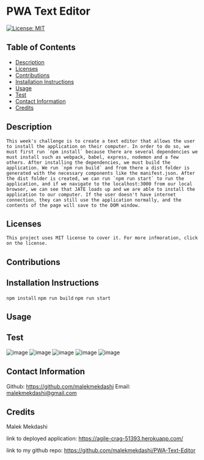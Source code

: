# PWA Text Editor

  [![License: MIT](https://img.shields.io/badge/License-MIT-yellow.svg)](https://opensource.org/licenses/MIT)
  
  ## Table of Contents
  * [Description](#description)
  * [Licenses](#licenses)
  * [Contributions](#contributions)
  * [Installation Instructions](#installation)
  * [Usage](#usage)
  * [Test](#test)
  * [Contact Information](#Contact-Information)
  * [Credits](#credits)
  
  ## Description
    This week's challenge is to create a text editor that allows the user to install the application on their computer. In order to do so, we must first run `npm install` because there are several dependencies we must install such as webpack, babel, express, nodemon and a few others. After installing the dependencies, we must build the application. We run `npm run build` and from there a dist folder is generated with the necessary components like the manifest.json. After the dist folder is created, we can run `npm run start` to run the application, and if we navigate to the localhost:3000 from our local browser, we can see that JATE loads up and we are able to install the application to our computer. If the user doesn't have internet connection, they can still use the application normally, and the contents of the page will save to the DOM window.
  
  ## Licenses
    This project uses MIT license to cover it. For more infmoration, click on the license.

  ## Contributions
  

  ## Installation Instructions
  `npm install`
  `npm run build`
  `npm run start`

  ## Usage
  

  ## Test
  ![image](https://user-images.githubusercontent.com/108254449/202116100-abc5e4ab-bf42-4b32-8734-72b0e1537b9e.png)
  ![image](https://user-images.githubusercontent.com/108254449/202116149-b442214b-e3ba-410b-9d51-824652a84d76.png)
  ![image](https://user-images.githubusercontent.com/108254449/202116306-0c205fc1-7e44-4b8a-81bd-8e952efd98a4.png)
  ![image](https://user-images.githubusercontent.com/108254449/202116516-6e97bac7-7d09-48a4-a7e3-3eef690c6c97.png)
  ![image](https://user-images.githubusercontent.com/108254449/202116622-31e892f7-2a14-4dc0-95b9-b23ad1a81db3.png)


  ## Contact Information
  Github: https://github.com/malekmekdashi
  Email: malekmekdashi@gmail.com

  ## Credits
  Malek Mekdashi

link to deployed application: https://agile-crag-51393.herokuapp.com/

link to my github repo: https://github.com/malekmekdashi/PWA-Text-Editor
